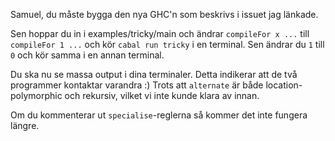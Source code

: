 

Samuel, du måste bygga den nya GHC'n som beskrivs i issuet jag länkade.

Sen hoppar du in i examples/tricky/main och ändrar `compileFor x ...` till `compileFor 1 ...` och kör `cabal run tricky` i en terminal.
Sen ändrar du `1` till `0` och kör samma i en annan terminal.

Du ska nu se massa output i dina terminaler. Detta indikerar att de två programmer kontaktar varandra :) Trots att `alternate` är både location-polymorphic och rekursiv, vilket vi inte kunde klara av innan.

Om du kommenterar ut `specialise`-reglerna så kommer det inte fungera längre.